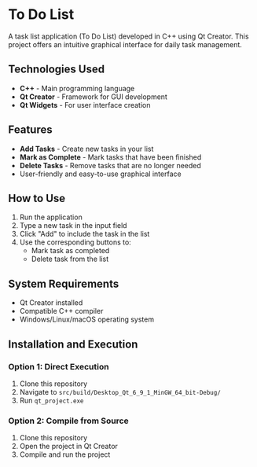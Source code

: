 # To Do List

A task list application (To Do List) developed in C++ using Qt Creator. This project offers an intuitive graphical interface for daily task management.

## Technologies Used

- **C++** - Main programming language
- **Qt Creator** - Framework for GUI development
- **Qt Widgets** - For user interface creation

## Features

- **Add Tasks** - Create new tasks in your list
- **Mark as Complete** - Mark tasks that have been finished
- **Delete Tasks** - Remove tasks that are no longer needed
- User-friendly and easy-to-use graphical interface

## How to Use

1. Run the application
2. Type a new task in the input field
3. Click "Add" to include the task in the list
4. Use the corresponding buttons to:
   - Mark task as completed
   - Delete task from the list

## System Requirements

- Qt Creator installed
- Compatible C++ compiler
- Windows/Linux/macOS operating system

## Installation and Execution

### Option 1: Direct Execution

1. Clone this repository
2. Navigate to `src/build/Desktop_Qt_6_9_1_MinGW_64_bit-Debug/`
3. Run `qt_project.exe`

### Option 2: Compile from Source

1. Clone this repository
2. Open the project in Qt Creator
3. Compile and run the project
